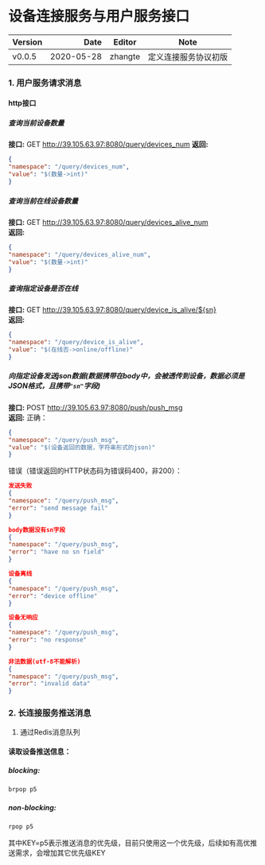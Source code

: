 # 设备连接服务与用户服务接口

| Version | Date | Editor | Note |
| :-----| ----: | :----: |:----: |
| v0.0.5 | 2020-05-28 | zhangte | 定义连接服务协议初版|

### 1. 用户服务请求消息
#### http接口
##### 查询当前设备数量
**接口:** GET  http://39.105.63.97:8080/query/devices_num 
**返回:** 
```json
{
"namespace": "/query/devices_num",
"value": "$(数量->int)"
}
```
##### 查询当前在线设备数量
**接口:** GET http://39.105.63.97:8080/query/devices_alive_num  
**返回:**  
```json
{
"namespace": "/query/devices_alive_num",
"value": "$(数量->int)"
}
```
##### 查询指定设备是否在线
**接口:** GET http://39.105.63.97:8080/query/device_is_alive/${sn}   
**返回:** 
```json
{
"namespace": "/query/device_is_alive",
"value": "$(在线否->online/offline)"
}
```
##### 向指定设备发送json数据(数据携带在body中，会被透传到设备，数据必须是JSON格式，且携带`"sn"`字段)
**接口:** POST  http://39.105.63.97:8080/push/push_msg   
**返回:** 
正确：
```json
{
"namespace": "/query/push_msg",
"value": "$(设备返回的数据，字符串形式的json)"
}
```
错误（错误返回的HTTP状态码为错误码400，非200）：
```json
发送失败
{
"namespace": "/query/push_msg",
"error": "send message fail"
}
```
```json
body数据没有sn字段
{
"namespace": "/query/push_msg",
"error": "have no sn field"
}
```
```json
设备离线
{
"namespace": "/query/push_msg",
"error": "device offline"
}
```
```json
设备无响应
{
"namespace": "/query/push_msg",
"error": "no response"
}
```
```json
非法数据(utf-8不能解析)
{
"namespace": "/query/push_msg",
"error": "invalid data"
}
```


### 2. 长连接服务推送消息
1. 通过Redis消息队列
#### 读取设备推送信息：
##### blocking: 
```sh
brpop p5
```
##### non-blocking: 
```sh
rpop p5
```
其中KEY=p5表示推送消息的优先级，目前只使用这一个优先级，后续如有高优推送需求，会增加其它优先级KEY
